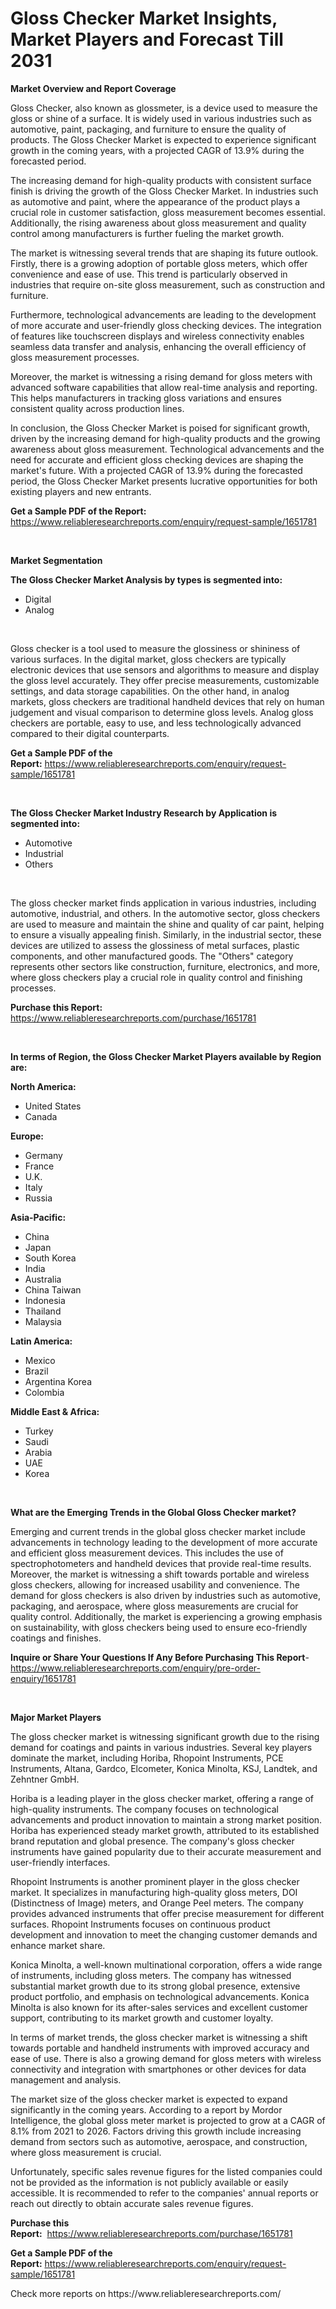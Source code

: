<p><h1>Gloss Checker Market Insights, Market Players and Forecast Till 2031</h1></p><p><strong>Market Overview and Report Coverage</strong></p>
<p><p>Gloss Checker, also known as glossmeter, is a device used to measure the gloss or shine of a surface. It is widely used in various industries such as automotive, paint, packaging, and furniture to ensure the quality of products. The Gloss Checker Market is expected to experience significant growth in the coming years, with a projected CAGR of 13.9% during the forecasted period.</p><p>The increasing demand for high-quality products with consistent surface finish is driving the growth of the Gloss Checker Market. In industries such as automotive and paint, where the appearance of the product plays a crucial role in customer satisfaction, gloss measurement becomes essential. Additionally, the rising awareness about gloss measurement and quality control among manufacturers is further fueling the market growth.</p><p>The market is witnessing several trends that are shaping its future outlook. Firstly, there is a growing adoption of portable gloss meters, which offer convenience and ease of use. This trend is particularly observed in industries that require on-site gloss measurement, such as construction and furniture.</p><p>Furthermore, technological advancements are leading to the development of more accurate and user-friendly gloss checking devices. The integration of features like touchscreen displays and wireless connectivity enables seamless data transfer and analysis, enhancing the overall efficiency of gloss measurement processes.</p><p>Moreover, the market is witnessing a rising demand for gloss meters with advanced software capabilities that allow real-time analysis and reporting. This helps manufacturers in tracking gloss variations and ensures consistent quality across production lines.</p><p>In conclusion, the Gloss Checker Market is poised for significant growth, driven by the increasing demand for high-quality products and the growing awareness about gloss measurement. Technological advancements and the need for accurate and efficient gloss checking devices are shaping the market's future. With a projected CAGR of 13.9% during the forecasted period, the Gloss Checker Market presents lucrative opportunities for both existing players and new entrants.</p></p>
<p><strong>Get a Sample PDF of the Report:</strong> <a href="https://www.reliableresearchreports.com/enquiry/request-sample/1651781">https://www.reliableresearchreports.com/enquiry/request-sample/1651781</a></p>
<p>&nbsp;</p>
<p><strong>Market Segmentation</strong></p>
<p><strong>The Gloss Checker Market Analysis by types is segmented into:</strong></p>
<p><ul><li>Digital</li><li>Analog</li></ul></p>
<p>&nbsp;</p>
<p><p>Gloss checker is a tool used to measure the glossiness or shininess of various surfaces. In the digital market, gloss checkers are typically electronic devices that use sensors and algorithms to measure and display the gloss level accurately. They offer precise measurements, customizable settings, and data storage capabilities. On the other hand, in analog markets, gloss checkers are traditional handheld devices that rely on human judgement and visual comparison to determine gloss levels. Analog gloss checkers are portable, easy to use, and less technologically advanced compared to their digital counterparts.</p></p>
<p><strong>Get a Sample PDF of the Report:</strong>&nbsp;<a href="https://www.reliableresearchreports.com/enquiry/request-sample/1651781">https://www.reliableresearchreports.com/enquiry/request-sample/1651781</a></p>
<p>&nbsp;</p>
<p><strong>The Gloss Checker Market Industry Research by Application is segmented into:</strong></p>
<p><ul><li>Automotive</li><li>Industrial</li><li>Others</li></ul></p>
<p>&nbsp;</p>
<p><p>The gloss checker market finds application in various industries, including automotive, industrial, and others. In the automotive sector, gloss checkers are used to measure and maintain the shine and quality of car paint, helping to ensure a visually appealing finish. Similarly, in the industrial sector, these devices are utilized to assess the glossiness of metal surfaces, plastic components, and other manufactured goods. The "Others" category represents other sectors like construction, furniture, electronics, and more, where gloss checkers play a crucial role in quality control and finishing processes.</p></p>
<p><strong>Purchase this Report:</strong>&nbsp; <a href="https://www.reliableresearchreports.com/purchase/1651781">https://www.reliableresearchreports.com/purchase/1651781</a></p>
<p>&nbsp;</p>
<p><strong>In terms of Region, the Gloss Checker Market Players available by Region are:</strong></p>
<p>
    <p> <strong> North America: </strong>
        <ul>
            <li>United States</li>
            <li>Canada</li>
        </ul>
        </p> 
    <p> <strong> Europe: </strong>
        <ul>
            <li>Germany</li>
            <li>France</li>
            <li>U.K.</li>
            <li>Italy</li>
            <li>Russia</li>
        </ul>
        </p> 
    <p> <strong> Asia-Pacific: </strong>
        <ul>
            <li>China</li>
            <li>Japan</li>
            <li>South Korea</li>
            <li>India</li>
            <li>Australia</li>
            <li>China Taiwan</li>
            <li>Indonesia</li>
            <li>Thailand</li>
            <li>Malaysia</li>
        </ul>
        </p> 
    <p> <strong> Latin America: </strong>
        <ul>
            <li>Mexico</li>
            <li>Brazil</li>
            <li>Argentina Korea</li>
            <li>Colombia</li>
        </ul>
        </p> 
    <p> <strong> Middle East & Africa: </strong>
        <ul>
            <li>Turkey</li>
            <li>Saudi</li>
            <li>Arabia</li>
            <li>UAE</li>
            <li>Korea</li>
        </ul>
    </p>
    </p>
<p>&nbsp;</p>
<p><strong>What are the Emerging Trends in the Global Gloss Checker market?</strong></p>
<p><p>Emerging and current trends in the global gloss checker market include advancements in technology leading to the development of more accurate and efficient gloss measurement devices. This includes the use of spectrophotometers and handheld devices that provide real-time results. Moreover, the market is witnessing a shift towards portable and wireless gloss checkers, allowing for increased usability and convenience. The demand for gloss checkers is also driven by industries such as automotive, packaging, and aerospace, where gloss measurements are crucial for quality control. Additionally, the market is experiencing a growing emphasis on sustainability, with gloss checkers being used to ensure eco-friendly coatings and finishes.</p></p>
<p><strong>Inquire or Share Your Questions If Any Before Purchasing This Report</strong>- <a href="https://www.reliableresearchreports.com/enquiry/pre-order-enquiry/1651781">https://www.reliableresearchreports.com/enquiry/pre-order-enquiry/1651781</a></p>
<p>&nbsp;</p>
<p><strong>Major Market Players</strong></p>
<p><p>The gloss checker market is witnessing significant growth due to the rising demand for coatings and paints in various industries. Several key players dominate the market, including Horiba, Rhopoint Instruments, PCE Instruments, Altana, Gardco, Elcometer, Konica Minolta, KSJ, Landtek, and Zehntner GmbH. </p><p>Horiba is a leading player in the gloss checker market, offering a range of high-quality instruments. The company focuses on technological advancements and product innovation to maintain a strong market position. Horiba has experienced steady market growth, attributed to its established brand reputation and global presence. The company's gloss checker instruments have gained popularity due to their accurate measurement and user-friendly interfaces.</p><p>Rhopoint Instruments is another prominent player in the gloss checker market. It specializes in manufacturing high-quality gloss meters, DOI (Distinctness of Image) meters, and Orange Peel meters. The company provides advanced instruments that offer precise measurement for different surfaces. Rhopoint Instruments focuses on continuous product development and innovation to meet the changing customer demands and enhance market share.</p><p>Konica Minolta, a well-known multinational corporation, offers a wide range of instruments, including gloss meters. The company has witnessed substantial market growth due to its strong global presence, extensive product portfolio, and emphasis on technological advancements. Konica Minolta is also known for its after-sales services and excellent customer support, contributing to its market growth and customer loyalty.</p><p>In terms of market trends, the gloss checker market is witnessing a shift towards portable and handheld instruments with improved accuracy and ease of use. There is also a growing demand for gloss meters with wireless connectivity and integration with smartphones or other devices for data management and analysis.</p><p>The market size of the gloss checker market is expected to expand significantly in the coming years. According to a report by Mordor Intelligence, the global gloss meter market is projected to grow at a CAGR of 8.1% from 2021 to 2026. Factors driving this growth include increasing demand from sectors such as automotive, aerospace, and construction, where gloss measurement is crucial.</p><p>Unfortunately, specific sales revenue figures for the listed companies could not be provided as the information is not publicly available or easily accessible. It is recommended to refer to the companies' annual reports or reach out directly to obtain accurate sales revenue figures.</p></p>
<p><strong>Purchase this Report:</strong>&nbsp;&nbsp;<a href="https://www.reliableresearchreports.com/purchase/1651781">https://www.reliableresearchreports.com/purchase/1651781</a></p>
<p></p>
<p><strong>Get a Sample PDF of the Report:</strong>&nbsp;<a href="https://www.reliableresearchreports.com/enquiry/request-sample/1651781">https://www.reliableresearchreports.com/enquiry/request-sample/1651781</a></p>
<p>Check more reports on https://www.reliableresearchreports.com/</p>